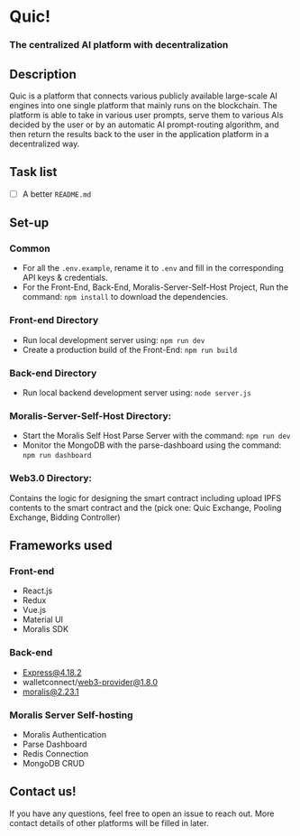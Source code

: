# Quic!

### The centralized AI platform with decentralization

## Description

Quic is a platform that connects various publicly available large-scale AI engines into one single platform that mainly runs on the blockchain. The platform is able to take in various user prompts, serve them to various AIs decided by the user or by an automatic AI prompt-routing algorithm, and then return the results back to the user in the application platform in a decentralized way. 

## Task list

 - [ ] A better `README.md`

## Set-up

### Common

* For all the `.env.example`, rename it to `.env` and fill in the corresponding API keys & credentials.
* For the Front-End, Back-End, Moralis-Server-Self-Host Project, Run the command: `npm install` to download the dependencies.

### Front-end Directory

* Run local development server using: `npm run dev`
* Create a production build of the Front-End: `npm run build`

### Back-end Directory

* Run local backend development server using: `node server.js`

### Moralis-Server-Self-Host Directory:
* Start the Moralis Self Host Parse Server with the command: `npm run dev`
* Monitor the MongoDB with the parse-dashboard using the command: `npm run dashboard`

### Web3.0 Directory:
Contains the logic for designing the smart contract including upload IPFS contents to the smart contract and the (pick one: Quic Exchange, Pooling Exchange, Bidding Controller)

## Frameworks used

### Front-end
* React.js
* Redux
* Vue.js
* Material UI
* Moralis SDK

### Back-end
* Express@4.18.2
* walletconnect/web3-provider@1.8.0
* moralis@2.23.1

### Moralis Server Self-hosting
* Moralis Authentication
* Parse Dashboard
* Redis Connection
* MongoDB CRUD

## Contact us!

If you have any questions, feel free to open an issue to reach out. More contact details of other platforms will be filled in later. 
